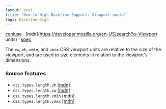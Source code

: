 ```yaml
---
layout: post
title: "New in High Baseline Support: Viewport units"
tags: baseline-high
---
```


[caniuse](https://caniuse.com/?search=viewport-units) · [mdn](https://developer.mozilla.org/en-US/search?q=Viewport units) · [spec](https://drafts.csswg.org/css-values-4/#viewport-relative-lengths)

The `vw`, `vh`, `vmin`, and `vmax` CSS viewport units are relative to the size of the viewport, and are used to size elements in relation to the viewport's dimensions.

### Source features

- ``css.types.length.vh`` [[mdn]](https://developer.mozilla.org/en-US/search?q=css.types.length.vh)
- ``css.types.length.vw`` [[mdn]](https://developer.mozilla.org/en-US/search?q=css.types.length.vw)
- ``css.types.length.vmin`` [[mdn]](https://developer.mozilla.org/en-US/search?q=css.types.length.vmin)
- ``css.types.length.vmax`` [[mdn]](https://developer.mozilla.org/en-US/search?q=css.types.length.vmax)
